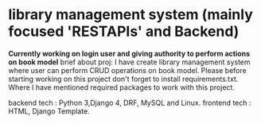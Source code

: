 # library management system (mainly focused 'RESTAPIs' and Backend)
**Currently working on login user and giving authority to perform actions on book model**
brief about proj: I have create library management system where user can perform CRUD operations on book model. 
Please before starting working on this project don't forget to install requirements.txt. Where I have mentioned required packages to work with this project.

backend tech : Python 3,Django 4, DRF, MySQL and Linux.
frontend tech : HTML, Django Template.
